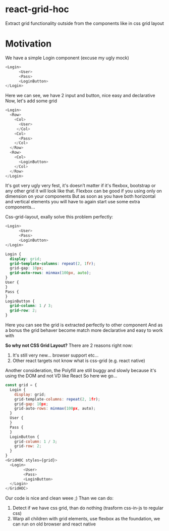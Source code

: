 # react-grid-hoc
Extract grid functionality outside from the components like in css grid layout

# Motivation
We have a simple Login component (excuse my ugly mock)
```javascript
<Login>
      <User>
      <Pass>
      <LoginButton>
</Login>
```
Here we can see, we have 2 input and button, nice easy and declarative
Now, let's add some grid
```javascript
<Login>
  <Row>
    <Col>
      <User>
     </Col>
    <Col>
      <Pass>
    </Col>
  </Row>
  <Row>
    <Col>
      <LoginButton>
    </Col>
  </Row>
</Login>
```

It's got very ugly very fest, it's doesn’t matter if it's flexbox, bootstrap or any other grid it will look like that.
Flexbox can be good if you using only on dimension on your components 
But as soon as you have both horizontal and vertical elements you will have to again start use some extra components...

Css-grid-layout, exally solve this problem perfectly:
```javascript
<Login>
      <User>
      <Pass>
      <LoginButton>
</Login>
```
```CSS
Login {
  display: grid;
  grid-template-columns: repeat(2, 1fr);
  grid-gap: 10px;
  grid-auto-rows: minmax(100px, auto);
}
User {
}
Pass { 
}
LoginButton {
  grid-column: 1 / 3;
  grid-row: 2;
}
```
Here you can see the grid is extracted perfectly to other component
And as a bonus the grid behaver become match more declarative and easy to work with

**So why not CSS Grid Layout?**
There are 2 reasons right now:
1. It's still very new... browser support etc...
2. Other react targets not know what is css-grid (e.g. react native)

Another consideration, the Polyfill are still buggy and slowly because it's using the DOM and not VD like React
So here we go...

```javascript
const grid = {
  Login {
    display: grid;
    grid-template-columns: repeat(2, 1fr);
    grid-gap: 10px;
    grid-auto-rows: minmax(100px, auto);
  }
  User {
  }
  Pass { 
  }
  LoginButton {
    grid-column: 1 / 3;
    grid-row: 2;
  }
}
<GridHOC styles={grid}>
  <Login>
        <User>
        <Pass>
        <LoginButton>
  </Login>
</GridHOC>
```
Our code is nice and clean weee ;)
Than we can do:
1. Detect if we have css grid, than do nothing (trasform css-in-js to regular css)
2. Warp all children with grid elements, use flexbox as the foundation, we can run on old browser and react native
